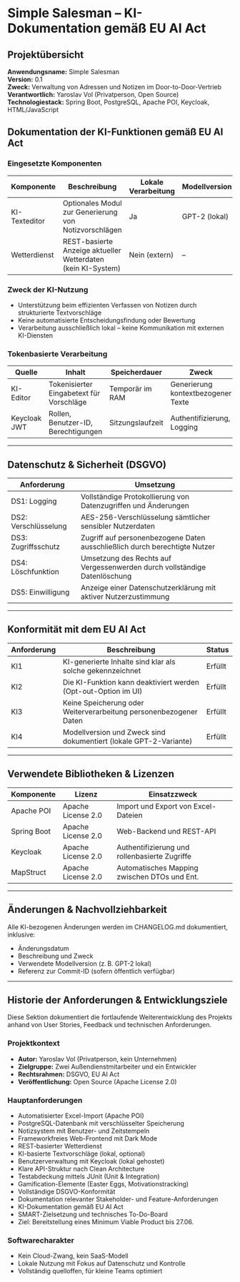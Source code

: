 # Simple Salesman – KI-Dokumentation gemäß EU AI Act

## Projektübersicht

**Anwendungsname:** Simple Salesman  
**Version:** 0.1  
**Zweck:** Verwaltung von Adressen und Notizen im Door-to-Door-Vertrieb  
**Verantwortlich:** Yaroslav Vol (Privatperson, Open Source)  
**Technologiestack:** Spring Boot, PostgreSQL, Apache POI, Keycloak, HTML/JavaScript


## Dokumentation der KI-Funktionen gemäß EU AI Act

### Eingesetzte Komponenten

| Komponente          |Beschreibung                                                               | Lokale Verarbeitung | Modellversion  | Tokenverwendung |
|---------------------|---------------------------------------------------------------------------|---------------------|----------------|-----------------|
| KI-Texteditor       | Optionales Modul zur Generierung von Notizvorschlägen                     | Ja                  | GPT-2 (lokal)  | Ja (RAM)        |
| Wetterdienst        | REST-basierte Anzeige aktueller Wetterdaten (kein KI-System)              | Nein (extern)       | –              | Nein            |

### Zweck der KI-Nutzung

- Unterstützung beim effizienten Verfassen von Notizen durch strukturierte Textvorschläge
- Keine automatisierte Entscheidungsfindung oder Bewertung
- Verarbeitung ausschließlich lokal – keine Kommunikation mit externen KI-Diensten

### Tokenbasierte Verarbeitung

| Quelle        | Inhalt                                    | Speicherdauer        | Zweck                              |
|---------------|-------------------------------------------|----------------------|------------------------------------|
| KI-Editor     | Tokenisierter Eingabetext für Vorschläge  | Temporär im RAM      | Generierung kontextbezogener Texte |
| Keycloak JWT  | Rollen, Benutzer-ID, Berechtigungen       | Sitzungslaufzeit     | Authentifizierung, Logging         |

---

## Datenschutz & Sicherheit (DSGVO)

| Anforderung         | Umsetzung                                                                  |
|---------------------|----------------------------------------------------------------------------|
| DS1: Logging        | Vollständige Protokollierung von Datenzugriffen und Änderungen             |
| DS2: Verschlüsselung| AES-256-Verschlüsselung sämtlicher sensibler Nutzerdaten                   |
| DS3: Zugriffsschutz | Zugriff auf personenbezogene Daten ausschließlich durch berechtigte Nutzer |
| DS4: Löschfunktion  | Umsetzung des Rechts auf Vergessenwerden durch vollständige Datenlöschung  |
| DS5: Einwilligung   | Anzeige einer Datenschutzerklärung mit aktiver Nutzerzustimmung            |

---

## Konformität mit dem EU AI Act

| Anforderung | Beschreibung                                                         | Status   |
|-------------|----------------------------------------------------------------------|----------|
| KI1         | KI-generierte Inhalte sind klar als solche gekennzeichnet            | Erfüllt  |
| KI2         | Die KI-Funktion kann deaktiviert werden (Opt-out-Option im UI)       | Erfüllt  |
| KI3         | Keine Speicherung oder Weiterverarbeitung personenbezogener Daten    | Erfüllt  |
| KI4         | Modellversion und Zweck sind dokumentiert (lokale GPT-2-Variante)    | Erfüllt  |

---

## Verwendete Bibliotheken & Lizenzen

| Komponente        | Lizenz             | Einsatzzweck                                  |
|-------------------|--------------------|-----------------------------------------------|
| Apache POI        | Apache License 2.0 | Import und Export von Excel-Dateien           |
| Spring Boot       | Apache License 2.0 | Web-Backend und REST-API                      |
| Keycloak          | Apache License 2.0 | Authentifizierung und rollenbasierte Zugriffe |
| MapStruct         | Apache License 2.0 | Automatisches Mapping zwischen DTOs und Ent.  |

---

## Änderungen & Nachvollziehbarkeit

Alle KI-bezogenen Änderungen werden im CHANGELOG.md dokumentiert, inklusive:

- Änderungsdatum
- Beschreibung und Zweck
- Verwendete Modellversion (z. B. GPT-2 lokal)
- Referenz zur Commit-ID (sofern öffentlich verfügbar)

---

## Historie der Anforderungen & Entwicklungsziele

Diese Sektion dokumentiert die fortlaufende Weiterentwicklung des Projekts anhand von User Stories, Feedback und technischen Anforderungen.

### Projektkontext

- **Autor:** Yaroslav Vol (Privatperson, kein Unternehmen)
- **Zielgruppe:** Zwei Außendienstmitarbeiter und ein Entwickler
- **Rechtsrahmen:** DSGVO, EU AI Act
- **Veröffentlichung:** Open Source (Apache License 2.0)

### Hauptanforderungen

- Automatisierter Excel-Import (Apache POI)
- PostgreSQL-Datenbank mit verschlüsselter Speicherung
- Notizsystem mit Benutzer- und Zeitstempeln
- Frameworkfreies Web-Frontend mit Dark Mode
- REST-basierter Wetterdienst
- KI-basierte Textvorschläge (lokal, optional)
- Benutzerverwaltung mit Keycloak (lokal gehostet)
- Klare API-Struktur nach Clean Architecture
- Testabdeckung mittels JUnit (Unit & Integration)
- Gamification-Elemente (Easter Eggs, Motivationstracking)
- Vollständige DSGVO-Konformität
- Dokumentation relevanter Stakeholder- und Feature-Anforderungen
- KI-Dokumentation gemäß EU AI Act
- SMART-Zielsetzung und technisches To-Do-Board
- Ziel: Bereitstellung eines Minimum Viable Product bis 27.06.

### Softwarecharakter

- Kein Cloud-Zwang, kein SaaS-Modell
- Lokale Nutzung mit Fokus auf Datenschutz und Kontrolle
- Vollständig quelloffen, für kleine Teams optimiert

